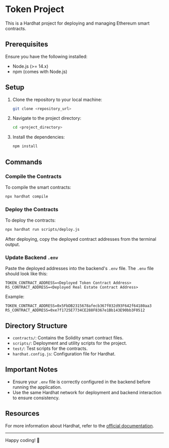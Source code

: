 
# Token Project

This is a Hardhat project for deploying and managing Ethereum smart contracts.

## Prerequisites

Ensure you have the following installed:
- Node.js (>= 14.x)
- npm (comes with Node.js)

## Setup

1. Clone the repository to your local machine:
   ```bash
   git clone <repository_url>
   ```

2. Navigate to the project directory:
   ```bash
   cd <project_directory>
   ```

3. Install the dependencies:
   ```bash
   npm install
   ```

## Commands

### Compile the Contracts
To compile the smart contracts:
```bash
npx hardhat compile
```

### Deploy the Contracts
To deploy the contracts:
```bash
npx hardhat run scripts/deploy.js
```

After deploying, copy the deployed contract addresses from the terminal output.

### Update Backend `.env`
Paste the deployed addresses into the backend's `.env` file. The `.env` file should look like this:
```env
TOKEN_CONTRACT_ADDRESS=<Deployed Token Contract Address>
RS_CONTRACT_ADDRESS=<Deployed Real Estate Contract Address>
```

Example:
```env
TOKEN_CONTRACT_ADDRESS=0x5FbDB2315678afecb367f032d93F642f64180aa3
RS_CONTRACT_ADDRESS=0xe7f1725E7734CE288F8367e1Bb143E90bb3F0512
```

## Directory Structure

- `contracts/`: Contains the Solidity smart contract files.
- `scripts/`: Deployment and utility scripts for the project.
- `test/`: Test scripts for the contracts.
- `hardhat.config.js`: Configuration file for Hardhat.

## Important Notes

- Ensure your `.env` file is correctly configured in the backend before running the application.
- Use the same Hardhat network for deployment and backend interaction to ensure consistency.

## Resources

For more information about Hardhat, refer to the [official documentation](https://hardhat.org/docs).

---

Happy coding! 🚀
